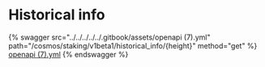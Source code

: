 # Historical info

{% swagger src="../../../../../.gitbook/assets/openapi (7).yml" path="/cosmos/staking/v1beta1/historical_info/{height}" method="get" %}
[openapi (7).yml](<../../../../../.gitbook/assets/openapi (7).yml>)
{% endswagger %}
